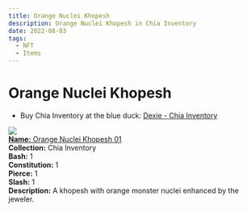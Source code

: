 ```yaml
---
title: Orange Nuclei Khopesh
description: Orange Nuclei Khopesh in Chia Inventory
date: 2022-08-03
tags:
  - NFT
  - Items
---
```


# Orange Nuclei Khopesh

- Buy Chia Inventory at the blue duck: [Dexie - Chia Inventory](https://dexie.space/offers/col16fpva26fhdjp2echs3cr7c30gzl7qe67hu9grtsjcqldz354asjsyzp6wx/xch)

<div class="item_thumbnail_detail">
<img src="https://jv2btzv3z6x3ms4ltnhd4lz2mczgsdmlrmwamktgyo6ttxq.arweave.net/TX-QZ5rvPr7-ZLi5_tOPi86YLJpDYuLLAYqZsO-9Od4"><br/>
<div><a href="https://www.spacescan.io/xch/coin/0xac1438b2cf5f5bd8c0556309e28864ebc2a36f7e6a10f33282bd8f15d51ca5c8"><strong>Name:</strong> Orange Nuclei Khopesh 01</a></div>
<div><strong>Collection:</strong> Chia Inventory</div>
<div><strong>Bash:</strong> 1</div>
<div><strong>Constitution:</strong> 1</div>
<div><strong>Pierce:</strong> 1</div>
<div><strong>Slash:</strong> 1</div>
<div><strong>Description:</strong> A khopesh with orange monster nuclei enhanced by the jeweler.</div>
</div>

